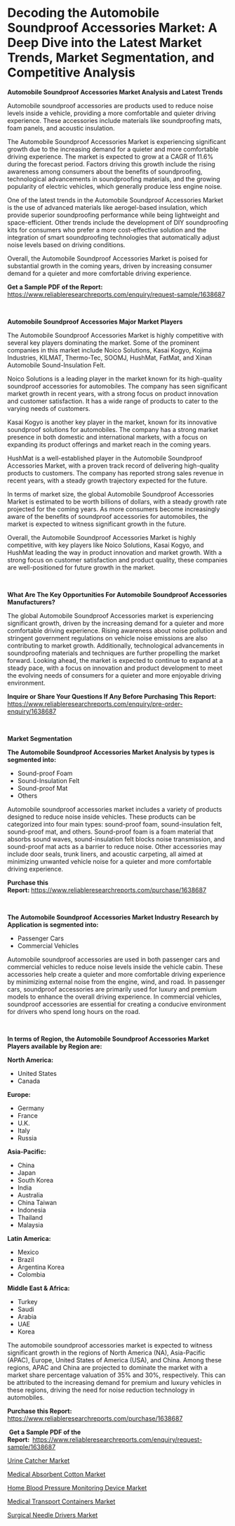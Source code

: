 <p><h1>Decoding the Automobile Soundproof Accessories Market: A Deep Dive into the Latest Market Trends, Market Segmentation, and Competitive Analysis</h1></p><p><strong>Automobile Soundproof Accessories Market Analysis and Latest Trends</strong></p>
<p><p>Automobile soundproof accessories are products used to reduce noise levels inside a vehicle, providing a more comfortable and quieter driving experience. These accessories include materials like soundproofing mats, foam panels, and acoustic insulation.</p><p>The Automobile Soundproof Accessories Market is experiencing significant growth due to the increasing demand for a quieter and more comfortable driving experience. The market is expected to grow at a CAGR of 11.6% during the forecast period. Factors driving this growth include the rising awareness among consumers about the benefits of soundproofing, technological advancements in soundproofing materials, and the growing popularity of electric vehicles, which generally produce less engine noise.</p><p>One of the latest trends in the Automobile Soundproof Accessories Market is the use of advanced materials like aerogel-based insulation, which provide superior soundproofing performance while being lightweight and space-efficient. Other trends include the development of DIY soundproofing kits for consumers who prefer a more cost-effective solution and the integration of smart soundproofing technologies that automatically adjust noise levels based on driving conditions.</p><p>Overall, the Automobile Soundproof Accessories Market is poised for substantial growth in the coming years, driven by increasing consumer demand for a quieter and more comfortable driving experience.</p></p>
<p><strong>Get a Sample PDF of the Report:&nbsp;</strong> <a href="https://www.reliableresearchreports.com/enquiry/request-sample/1638687">https://www.reliableresearchreports.com/enquiry/request-sample/1638687</a></p>
<p>&nbsp;</p>
<p><strong>Automobile Soundproof Accessories Major Market Players</strong></p>
<p><p>The Automobile Soundproof Accessories Market is highly competitive with several key players dominating the market. Some of the prominent companies in this market include Noico Solutions, Kasai Kogyo, Kojima Industries, KILMAT, Thermo-Tec, SOOMJ, HushMat, FatMat, and Xinan Automobile Sound-Insulation Felt.</p><p>Noico Solutions is a leading player in the market known for its high-quality soundproof accessories for automobiles. The company has seen significant market growth in recent years, with a strong focus on product innovation and customer satisfaction. It has a wide range of products to cater to the varying needs of customers.</p><p>Kasai Kogyo is another key player in the market, known for its innovative soundproof solutions for automobiles. The company has a strong market presence in both domestic and international markets, with a focus on expanding its product offerings and market reach in the coming years.</p><p>HushMat is a well-established player in the Automobile Soundproof Accessories Market, with a proven track record of delivering high-quality products to customers. The company has reported strong sales revenue in recent years, with a steady growth trajectory expected for the future.</p><p>In terms of market size, the global Automobile Soundproof Accessories Market is estimated to be worth billions of dollars, with a steady growth rate projected for the coming years. As more consumers become increasingly aware of the benefits of soundproof accessories for automobiles, the market is expected to witness significant growth in the future.</p><p>Overall, the Automobile Soundproof Accessories Market is highly competitive, with key players like Noico Solutions, Kasai Kogyo, and HushMat leading the way in product innovation and market growth. With a strong focus on customer satisfaction and product quality, these companies are well-positioned for future growth in the market.</p></p>
<p>&nbsp;</p>
<p><strong>What Are The Key Opportunities For Automobile Soundproof Accessories Manufacturers?</strong></p>
<p><p>The global Automobile Soundproof Accessories market is experiencing significant growth, driven by the increasing demand for a quieter and more comfortable driving experience. Rising awareness about noise pollution and stringent government regulations on vehicle noise emissions are also contributing to market growth. Additionally, technological advancements in soundproofing materials and techniques are further propelling the market forward. Looking ahead, the market is expected to continue to expand at a steady pace, with a focus on innovation and product development to meet the evolving needs of consumers for a quieter and more enjoyable driving environment.</p></p>
<p><strong>Inquire or Share Your Questions If Any Before Purchasing This Report:</strong> <a href="https://www.reliableresearchreports.com/enquiry/pre-order-enquiry/1638687">https://www.reliableresearchreports.com/enquiry/pre-order-enquiry/1638687</a></p>
<p>&nbsp;</p>
<p><strong>Market Segmentation</strong></p>
<p><strong>The Automobile Soundproof Accessories Market Analysis by types is segmented into:</strong></p>
<p><ul><li>Sound-proof Foam</li><li>Sound-Insulation Felt</li><li>Sound-proof Mat</li><li>Others</li></ul></p>
<p><p>Automobile soundproof accessories market includes a variety of products designed to reduce noise inside vehicles. These products can be categorized into four main types: sound-proof foam, sound-insulation felt, sound-proof mat, and others. Sound-proof foam is a foam material that absorbs sound waves, sound-insulation felt blocks noise transmission, and sound-proof mat acts as a barrier to reduce noise. Other accessories may include door seals, trunk liners, and acoustic carpeting, all aimed at minimizing unwanted vehicle noise for a quieter and more comfortable driving experience.</p></p>
<p><strong>Purchase this Report:&nbsp;</strong><a href="https://www.reliableresearchreports.com/purchase/1638687">https://www.reliableresearchreports.com/purchase/1638687</a></p>
<p>&nbsp;</p>
<p><strong>The Automobile Soundproof Accessories Market Industry Research by Application is segmented into:</strong></p>
<p><ul><li>Passenger Cars</li><li>Commercial Vehicles</li></ul></p>
<p><p>Automobile soundproof accessories are used in both passenger cars and commercial vehicles to reduce noise levels inside the vehicle cabin. These accessories help create a quieter and more comfortable driving experience by minimizing external noise from the engine, wind, and road. In passenger cars, soundproof accessories are primarily used for luxury and premium models to enhance the overall driving experience. In commercial vehicles, soundproof accessories are essential for creating a conducive environment for drivers who spend long hours on the road.</p></p>
<p>&nbsp;</p>
<p><strong>In terms of Region, the Automobile Soundproof Accessories Market Players available by Region are:</strong></p>
<p>
    <p> <strong> North America: </strong>
        <ul>
            <li>United States</li>
            <li>Canada</li>
        </ul>
        </p> 
    <p> <strong> Europe: </strong>
        <ul>
            <li>Germany</li>
            <li>France</li>
            <li>U.K.</li>
            <li>Italy</li>
            <li>Russia</li>
        </ul>
        </p> 
    <p> <strong> Asia-Pacific: </strong>
        <ul>
            <li>China</li>
            <li>Japan</li>
            <li>South Korea</li>
            <li>India</li>
            <li>Australia</li>
            <li>China Taiwan</li>
            <li>Indonesia</li>
            <li>Thailand</li>
            <li>Malaysia</li>
        </ul>
        </p> 
    <p> <strong> Latin America: </strong>
        <ul>
            <li>Mexico</li>
            <li>Brazil</li>
            <li>Argentina Korea</li>
            <li>Colombia</li>
        </ul>
        </p> 
    <p> <strong> Middle East & Africa: </strong>
        <ul>
            <li>Turkey</li>
            <li>Saudi</li>
            <li>Arabia</li>
            <li>UAE</li>
            <li>Korea</li>
        </ul>
    </p>
    </p>
<p><p>The automobile soundproof accessories market is expected to witness significant growth in the regions of North America (NA), Asia-Pacific (APAC), Europe, United States of America (USA), and China. Among these regions, APAC and China are projected to dominate the market with a market share percentage valuation of 35% and 30%, respectively. This can be attributed to the increasing demand for premium and luxury vehicles in these regions, driving the need for noise reduction technology in automobiles.</p></p>
<p><strong>Purchase this Report: </strong><a href="https://www.reliableresearchreports.com/purchase/1638687">https://www.reliableresearchreports.com/purchase/1638687</a></p>
<p>&nbsp;<strong>Get a Sample PDF of the Report:&nbsp;&nbsp;</strong><a href="https://www.reliableresearchreports.com/enquiry/request-sample/1638687">https://www.reliableresearchreports.com/enquiry/request-sample/1638687</a></p>
<p><strong></strong></p>
<p><p><a href="https://medium.com/p/c508e4d3227a/edit">Urine Catcher Market</a></p><p><a href="https://medium.com/p/6bc630ba34e0/edit">Medical Absorbent Cotton Market</a></p><p><a href="https://medium.com/p/f21e0c3b070e/edit">Home Blood Pressure Monitoring Device Market</a></p><p><a href="https://medium.com/p/84efc1876d04/edit">Medical Transport Containers Market</a></p><p><a href="https://medium.com/p/985b9ac2c374/edit">Surgical Needle Drivers Market</a></p></p>